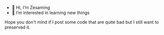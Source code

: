 - 👋 Hi, I’m Zesaming
- 👀 I’m interested in learning new things

Hope you don't mind if I post some code that are quite bad but I still want to preserved it.

<!---
RealFakeZesaming/RealFakeZesaming is a ✨ special ✨ repository because its `README.md` (this file) appears on your GitHub profile.
You can click the Preview link to take a look at your changes.
--->
